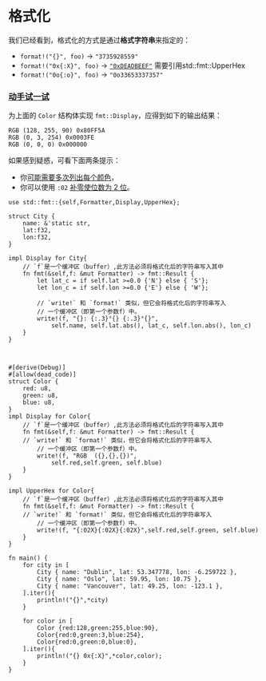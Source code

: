 # 格式化

我们已经看到，格式化的方式是通过**格式字符串**来指定的：

- `format!("{}", foo)` -> `"3735928559"`
- `format!("0x{:X}", foo)` -> [`"0xDEADBEEF"`](https://en.wikipedia.org/wiki/Deadbeef#Magic_debug_values)   需要引用std::fmt::UpperHex
- `format!("0o{:o}", foo)` -> `"0o33653337357"`

### [动手试一试](http://localhost:3000/hello/print/fmt.html#动手试一试)

为上面的 `Color` 结构体实现 `fmt::Display`，应得到如下的输出结果：

```text
RGB (128, 255, 90) 0x80FF5A
RGB (0, 3, 254) 0x0003FE
RGB (0, 0, 0) 0x000000
```

如果感到疑惑，可看下面两条提示：

- 你[可能需要多次列出每个颜色](https://rustwiki.org/zh-CN/std/fmt/#argument-types)，
- 你可以使用 `:02` [补零使位数为 2 位](https://rustwiki.org/zh-CN/std/fmt/#width)。

```
use std::fmt::{self,Formatter,Display,UpperHex};

struct City {
	name: &'static str,
	lat:f32,
	lon:f32,
}

impl Display for City{
	// `f`是一个缓冲区（buffer）,此方法必须将格式化后的字符串写入其中
	fn fmt(&self,f: &mut Formatter) -> fmt::Result {
		let lat_c = if self.lat >=0.0 {'N'} else { 'S'};
		let lon_c = if self.lon >=0.0 {'E'} else { 'W'};
	
		// `write!` 和 `format!` 类似，但它会将格式化后的字符串写入
	    // 一个缓冲区（即第一个参数f）中。
	    write!(f, "{}: {:.3}°{} {:.3}°{}",
	    	self.name, self.lat.abs(), lat_c, self.lon.abs(), lon_c)
    }
}



#[derive(Debug)]
#[allow(dead_code)]
struct Color {
	red: u8,
    green: u8,
    blue: u8,
}
impl Display for Color{
	// `f`是一个缓冲区（buffer）,此方法必须将格式化后的字符串写入其中
	fn fmt(&self,f: &mut Formatter) -> fmt::Result {
	// `write!` 和 `format!` 类似，但它会将格式化后的字符串写入
	    // 一个缓冲区（即第一个参数f）中。
	    write!(f, "RGB  ({},{},{})",
	    	self.red,self.green, self.blue)
	}
}

impl UpperHex for Color{
	// `f`是一个缓冲区（buffer）,此方法必须将格式化后的字符串写入其中
	fn fmt(&self,f: &mut Formatter) -> fmt::Result {
	// `write!` 和 `format!` 类似，但它会将格式化后的字符串写入
	    // 一个缓冲区（即第一个参数f）中。
	    write!(f, "{:02X}{:02X}{:02X}",self.red,self.green, self.blue)
	}
}

fn main() {
	for city in [
		City { name: "Dublin", lat: 53.347778, lon: -6.259722 },
        City { name: "Oslo", lat: 59.95, lon: 10.75 },
        City { name: "Vancouver", lat: 49.25, lon: -123.1 },
	].iter(){
		println!("{}",*city)
	}

	for color in [
		Color {red:128,green:255,blue:90},
		Color{red:0,green:3,blue:254},
		Color{red:0,green:0,blue:0},
	].iter(){
		println!("{} 0x{:X}",*color,color);
	}
}
```

